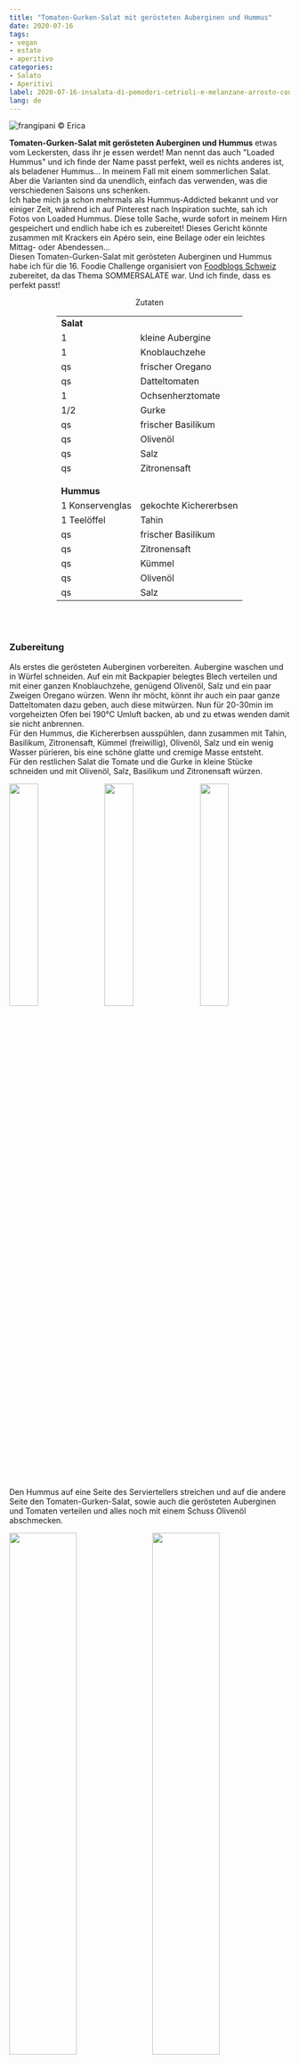 ```yaml
---
title: "Tomaten-Gurken-Salat mit gerösteten Auberginen und Hummus"
date: 2020-07-16
tags:
- vegan
- estate
- aperitivo
categories:
- Salato
- Aperitivi
label: 2020-07-16-insalata-di-pomodori-cetrioli-e-melanzane-arrosto-con-hummus
lang: de 
---
```

![](../2020-07-16-insalata-di-pomodori-cetrioli-e-melanzane-arrosto-con-hummus/header.jpeg "frangipani © Erica")

**Tomaten-Gurken-Salat mit gerösteten Auberginen und Hummus** etwas vom Leckersten, dass ihr je essen werdet! Man nennt das auch "Loaded Hummus" und ich finde der Name passt perfekt, weil es nichts anderes ist, als beladener Hummus... In meinem Fall mit einem sommerlichen Salat. Aber die Varianten sind da unendlich, einfach das verwenden, was die verschiedenen Saisons uns schenken.
<br />
Ich habe mich ja schon mehrmals als Hummus-Addicted bekannt und vor einiger Zeit, während ich auf Pinterest nach Inspiration suchte, sah ich Fotos von Loaded Hummus. Diese tolle Sache, wurde sofort in meinem Hirn gespeichert und endlich habe ich es zubereitet! Dieses Gericht könnte zusammen mit Krackers ein Apéro sein, eine Beilage oder ein leichtes Mittag- oder Abendessen...
<br />
Diesen Tomaten-Gurken-Salat mit gerösteten Auberginen und Hummus habe ich für die 16. Foodie Challenge organisiert von <a href="https://www.foodblogs-schweiz.ch" target="_blank">Foodblogs Schweiz</a> zubereitet, da das Thema SOMMERSALATE war. Und ich finde, dass es perfekt passt!

<div id="wrapper" style="text-align: center">
  <div id="yourdiv" style="display: inline-block;">
    <div class="ingredients" itemscope itemtype="http://schema.org/Recipe">
      <span itemprop="name" style="display:none;">Tomaten-Gurken-Salat mit gerösteten Auberginen und Hummus</span>
      <span itemprop="recipeCategory" style="display:none;">Herzhaftes</span>
      <img itemprop="image" style="display:none;" class="ignore-gallery-item" src="../2020-07-16-insalata-di-pomodori-cetrioli-e-melanzane-arrosto-con-hummus/header.jpeg"/>
      <span itemprop="author" style="display:none;">Erica Raiano</span>
      <span itemprop="description" style="display:none;">Tomaten-Gurken-Salat mit gerösteten Auberginen und Hummus etwas vom Leckersten, dass ihr je essen werdet! Man nennt das auch "Loaded Hummus" und ich finde der Name passt perfekt.</span>
      <div class="ingredients-title">Zutaten</div>
      <table>
        <tbody>
          <tr>          
            <td colspan="2"><b>Salat</b></td>
          </tr>      
          <tr itemprop="recipeIngredient">       
            <td>1</td>
            <td>kleine Aubergine</td>
          </tr>
          <tr itemprop="recipeIngredient">
            <td>1</td>
            <td>Knoblauchzehe</td>
          </tr>
          <tr itemprop="recipeIngredient">
            <td>qs</td>
            <td>frischer Oregano</td>
          </tr>
          <tr itemprop="recipeIngredient">
            <td>qs</td>
            <td>Datteltomaten</td>
          </tr>
          <tr itemprop="recipeIngredient">
            <td>1</td>
            <td>Ochsenherztomate</td>
          </tr>
          <tr itemprop="recipeIngredient">
            <td>1/2</td>
            <td>Gurke</td>
          </tr>
          <tr itemprop="recipeIngredient">
            <td>qs</td>
            <td>frischer Basilikum</td>
          </tr>
          <tr itemprop="recipeIngredient">
            <td>qs</td>
            <td>Olivenöl</td>
          </tr>
          <tr itemprop="recipeIngredient">
            <td>qs</td>
            <td>Salz</td>
          </tr>
          <tr itemprop="recipeIngredient">
            <td>qs</td>
            <td>Zitronensaft</td>
          </tr>
          <tr style="height: 15px;"></tr>
          <tr>          
            <td colspan="2"><b>Hummus</b></td>
          </tr>
          <tr itemprop="recipeIngredient">
            <td>1 Konservenglas</td>
            <td>gekochte Kichererbsen</td>
          </tr>
          <tr itemprop="recipeIngredient">
            <td>1 Teelöffel</td>
            <td>Tahin</td>
          </tr>
          <tr itemprop="recipeIngredient">
            <td>qs</td>
            <td>frischer Basilikum</td>
          </tr>
          <tr itemprop="recipeIngredient">
            <td>qs</td>
            <td>Zitronensaft</td>
          </tr>
          <tr itemprop="recipeIngredient">
            <td>qs</td>
            <td>Kümmel</td>
          </tr>
          <tr itemprop="recipeIngredient">
            <td>qs</td>
            <td>Olivenöl</td>
          </tr>
          <tr itemprop="recipeIngredient">
            <td>qs</td>
            <td>Salz</td>
          </tr>
        </tbody>
      </table>
      <br></br>
    </div>
  </div>
</div>


<h3>
  <font color="grey">
    <i class="fa fa-cogs"></i>
  </font> Zubereitung
</h3>

Als erstes die gerösteten Auberginen vorbereiten. Aubergine waschen und in Würfel schneiden. Auf ein mit Backpapier belegtes Blech verteilen und mit einer ganzen Knoblauchzehe, genügend Olivenöl, Salz und ein paar Zweigen Oregano würzen. Wenn ihr möcht, könnt ihr auch ein paar ganze Datteltomaten dazu geben, auch diese mitwürzen. Nun für 20-30min im vorgeheizten Ofen bei 190°C Umluft backen, ab und zu etwas wenden damit sie nicht anbrennen.
<br />
Für den Hummus, die Kichererbsen ausspühlen, dann zusammen mit Tahin, Basilikum, Zitronensaft, Kümmel (freiwillig), Olivenöl, Salz und ein wenig Wasser pürieren, bis eine schöne glatte und cremige Masse entsteht.
<br />
Für den restlichen Salat die Tomate und die Gurke in kleine Stücke schneiden und mit Olivenöl, Salz, Basilikum und Zitronensaft würzen.
<p>
  <div style="width: 100%; margin-bottom: 0">
    <img style="float: left; width: 32%; margin-right: 1%;" src="../2020-07-16-insalata-di-pomodori-cetrioli-e-melanzane-arrosto-con-hummus/melanzane.jpeg" alt="" title="frangipani © Erica" />
    <img style="float: left; width: 32%; margin-right: 1%; margin-left: 1%;" src="../2020-07-16-insalata-di-pomodori-cetrioli-e-melanzane-arrosto-con-hummus/humus.jpeg" alt="" title="frangipani © Erica" />
    <img style="float: left; width: 32%; margin-left: 1%;" src="../2020-07-16-insalata-di-pomodori-cetrioli-e-melanzane-arrosto-con-hummus/insalata.jpeg" alt="" title="frangipani © Erica" />
    <div style="clear: both"></div>
  </div>
</p>
Den Hummus auf eine Seite des Serviertellers streichen und auf die andere Seite den Tomaten-Gurken-Salat, sowie auch die gerösteten Auberginen und Tomaten verteilen und alles noch mit einem Schuss Olivenöl abschmecken.
<p>
  <div style="width: 100%; margin-bottom: 0">
    <img style="float: left; width: 49%; margin-right: 1%" src="../2020-07-16-insalata-di-pomodori-cetrioli-e-melanzane-arrosto-con-hummus/risultato1.jpeg" alt="" title="frangipani © Erica" />
    <img style="float: left; width: 49%; margin-left: 1%" src="../2020-07-16-insalata-di-pomodori-cetrioli-e-melanzane-arrosto-con-hummus/risultato2.jpeg" alt="" title="frangipani © Erica" />
    <div style="clear: both"></div>
  </div>
</p>

<p>
  <div style="width: 100%; margin-bottom: 0">
    <img style="float: left; width: 49%; margin-right: 1%" src="../2020-07-16-insalata-di-pomodori-cetrioli-e-melanzane-arrosto-con-hummus/risultato3.jpeg" alt="" title="frangipani © Erica" />
    <img style="float: left; width: 49%; margin-left: 1%" src="../2020-07-16-insalata-di-pomodori-cetrioli-e-melanzane-arrosto-con-hummus/risultato4.jpeg" alt="" title="frangipani © Erica" />
    <div style="clear: both"></div>
  </div>
</p>

<p>
  <div style="width: 100%; margin-bottom: 0">
    <img style="float: left; width: 49%; margin-right: 1%" src="../2020-07-16-insalata-di-pomodori-cetrioli-e-melanzane-arrosto-con-hummus/risultato5.jpeg" alt="" title="frangipani © Erica" />
    <img style="float: left; width: 49%; margin-left: 1%" src="../2020-07-16-insalata-di-pomodori-cetrioli-e-melanzane-arrosto-con-hummus/risultato6.jpeg" alt="" title="frangipani © Erica" />
    <div style="clear: both"></div>
  </div>
</p>

<h4>Buon appetito
  <font color="red">
    <i class="fa fa-smile-o"></i>
  </font>
</h4>